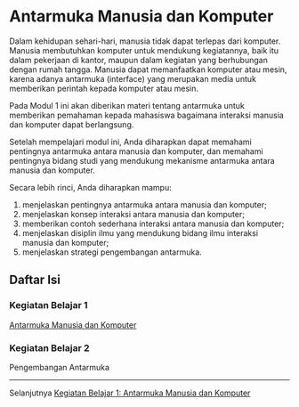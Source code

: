 # Antarmuka Manusia dan Komputer

Dalam kehidupan sehari-hari, manusia tidak dapat terlepas dari komputer. Manusia membutuhkan komputer untuk mendukung kegiatannya, baik itu dalam pekerjaan di kantor, maupun dalam kegiatan yang berhubungan dengan rumah tangga. Manusia dapat memanfaatkan komputer atau mesin, karena adanya antarmuka (interface) yang merupakan media untuk memberikan perintah kepada komputer atau mesin.

Pada Modul 1 ini akan diberikan materi tentang antarmuka untuk memberikan pemahaman kepada mahasiswa bagaimana interaksi manusia dan komputer dapat berlangsung.

Setelah mempelajari modul ini, Anda diharapkan dapat memahami pentingnya antarmuka antara manusia dan komputer, dan memahami pentingnya bidang studi yang mendukung mekanisme antarmuka antara manusia dan komputer.

Secara lebih rinci, Anda diharapkan mampu:

1. menjelaskan pentingnya antarmuka antara manusia dan komputer;
2. menjelaskan konsep interaksi antara manusia dan komputer;
3. memberikan contoh sederhana interaksi antara manusia dan komputer;
4. menjelaskan disiplin ilmu yang mendukung bidang ilmu interaksi manusia dan komputer;
5. menjelaskan strategi pengembangan antarmuka.

## Daftar Isi

### Kegiatan Belajar 1

[Antarmuka Manusia dan Komputer](kb-01.md)

### Kegiatan Belajar 2

Pengembangan Antarmuka

***

Selanjutnya [Kegiatan Belajar 1: Antarmuka Manusia dan Komputer](kb-01.md)

